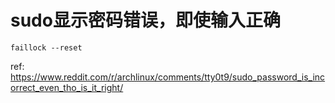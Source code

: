 # sudo显示密码错误，即使输入正确

```shell
faillock --reset
```

ref: https://www.reddit.com/r/archlinux/comments/tty0t9/sudo_password_is_incorrect_even_tho_is_it_right/
